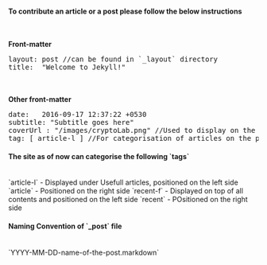 <h4>To contribute an article or a post please follow the below instructions</h4><br>

<strong>Front-matter</strong>
<pre>
layout: post //can be found in `_layout` directory
title:  "Welcome to Jekyll!"
</pre>
<br><br>
<strong>Other front-matter</strong>
<pre>
date:   2016-09-17 12:37:22 +0530
subtitle: "Subtitle goes here"
coverUrl : "/images/cryptoLab.png" //Used to display on the tile
tag: [ article-l ] //For categorisation of articles on the page
</pre>

<h4>The site as of now can categorise the following `tags`</h4>
<br>
`article-l` - Displayed under Usefull articles, positioned on the left side
`article`   - Positioned on the right side
`recent-f`  - Displayed on top of all contents and positioned on the left side
`recent`    - POsitioned on the right side

<h4>Naming Convention of `_post` file</h4><br>
`YYYY-MM-DD-name-of-the-post.markdown`
